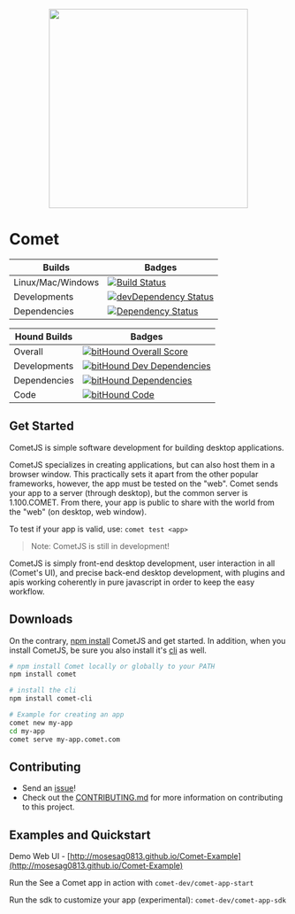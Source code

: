 <p align="center">
<a href="http://www.comet-dev.com">
<img src="http://nebula.wsimg.com/bd4eb81da0db5a7ebdf585ca67c19549?AccessKeyId=6AF0847A48BE134CF5A5&disposition=0&alloworigin=1" width="360">
</a>
</p>

# Comet

 Builds | Badges
---------- | ----------
Linux/Mac/Windows |[![Build Status](https://travis-ci.org/comet-dev/CometJS.svg?branch=master)](https://travis-ci.org/comet-dev/CometJS) 
 Developments |[![devDependency Status](https://david-dm.org/comet-dev/CometJS/dev-status.svg)](https://david-dm.org/comet-dev/CometJS#info=devDependencies)
  Dependencies|[![Dependency Status](https://david-dm.org/comet-dev/CometJS.svg)](https://david-dm.org/comet-dev/CometJS)
  
  Hound Builds | Badges
  ------------ |----------  
  Overall | [![bitHound Overall Score](https://www.bithound.io/github/comet-dev/CometJS/badges/score.svg)](https://www.bithound.io/github/comet-dev/CometJS)
  Developments | [![bitHound Dev Dependencies](https://www.bithound.io/github/comet-dev/CometJS/badges/devDependencies.svg)](https://www.bithound.io/github/comet-dev/CometJS/master/dependencies/npm)
  Dependencies | [![bitHound Dependencies](https://www.bithound.io/github/comet-dev/CometJS/badges/dependencies.svg)](https://www.bithound.io/github/comet-dev/CometJS/master/dependencies/npm)
  Code | [![bitHound Code](https://www.bithound.io/github/comet-dev/CometJS/badges/code.svg)](https://www.bithound.io/github/comet-dev/CometJS)
## Get Started

CometJS is simple software development for building desktop applications.

CometJS specializes in creating applications, but can also host them in a browser window. This practically sets it apart from the other popular frameworks, however, the app must be tested on the "web". Comet sends your app to a server (through desktop), but the common server is 1.100.COMET. From there, your app is public to share with the world from the "web" (on desktop, web window).

To test if your app is valid, use: ```comet test <app>```
> Note: CometJS is still in development!

CometJS is simply front-end desktop development, user interaction in all (Comet's UI), and precise back-end desktop development, with plugins and apis working coherently in pure javascript in order to keep the easy workflow. 


## Downloads
On the contrary, [npm install](https://www.npmjs.com/package/CometJS) CometJS and get started. In addition, when you install CometJS, be sure you also install it's [cli](https://github.com/comet-dev/cli) as well. 
```sh
# npm install Comet locally or globally to your PATH
npm install comet

# install the cli
npm install comet-cli
```
```sh
# Example for creating an app
comet new my-app
cd my-app
comet serve my-app.comet.com
```

## Contributing
- Send an [issue](https://github.com/comet-dev/CometJS/issues)!
- Check out the [CONTRIBUTING.md](https://github.com/comet-dev/CometJS/blob/master/CONTRIBUTING.md) for more information on contributing to this project.

## Examples and Quickstart
Demo Web UI - [http://mosesag0813.github.io/Comet-Example](http://mosesag0813.github.io/Comet-Example) 

Run the See a Comet app in action with ```comet-dev/comet-app-start```

Run the sdk to customize your app (experimental): ```comet-dev/comet-app-sdk```

